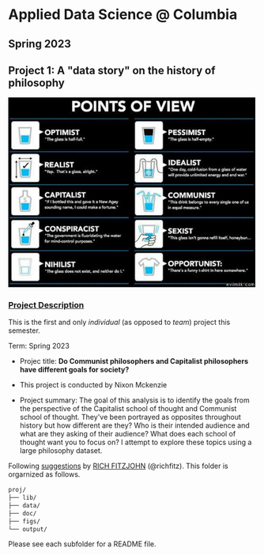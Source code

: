 # Applied Data Science @ Columbia
## Spring 2023
## Project 1: A "data story" on the history of philosophy

<img src="figs/100126-the-glass.jpeg" width="500">

### [Project Description](doc/)
This is the first and only *individual* (as opposed to *team*) project this semester. 

Term: Spring 2023

+ Projec title: <b> Do Communist philosophers and Capitalist philosophers have different goals for society? </b>
+ This project is conducted by Nixon Mckenzie

+ Project summary: The goal of this analysis is to identify the goals from the perspective of the Capitalist school of thought and Communist school of thought. They've been portrayed as opposites throughout history but how different are they? Who is their intended audience and what are they asking of their audience? What does each school of thought want you to focus on? I attempt to explore these topics using a large philosophy dataset.

Following [suggestions](http://nicercode.github.io/blog/2013-04-05-projects/) by [RICH FITZJOHN](http://nicercode.github.io/about/#Team) (@richfitz). This folder is orgarnized as follows.

```
proj/
├── lib/
├── data/
├── doc/
├── figs/
└── output/
```

Please see each subfolder for a README file.
